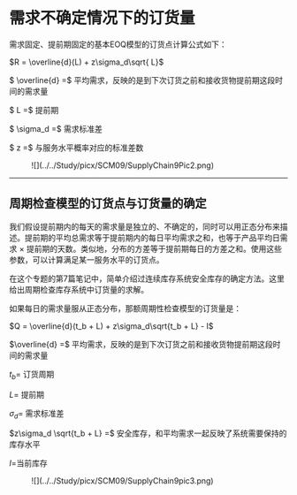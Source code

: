 # 需求不确定情况下的订货量

需求固定、提前期固定的基本EOQ模型的订货点计算公式如下：

$R = \overline{d}(L) + z\sigma_d\sqrt{ L}$</font>

$ \overline{d} =$ 平均需求，反映的是到下次订货之前和接收货物提前期这段时间的需求量

$ L =$ 提前期

$ \sigma_d =$ 需求标准差

$ z =$ 与服务水平概率对应的标准差数


<figure markdown>
![](../../Study/picx/SCM09/SupplyChain9Pic2.png)
</figure>

---

## 周期检查模型的订货点与订货量的确定

我们假设提前期内的每天的需求量是独立的、不确定的，同时可以用正态分布来描述。提前期的平均总需求等于提前期内的每日平均需求之和，也等于产品平均日需求 $\times$ 提前期的天数。类似地，分布的方差等于提前期每日的方差之和。使用这些参数，可以计算满足某一服务水平的订货点。

在这个专题的第7篇笔记中，简单介绍过连续库存系统安全库存的确定方法。这里给出周期检查库存系统中订货量的求解。

如果每日的需求量服从正态分布，那额周期性检查模型的订货量是：

$Q = \overline{d}(t_b + L) + z\sigma_d\sqrt{t_b + L} - I$

$\overline{d} =$ 平均需求，反映的是到下次订货之前和接收货物提前期这段时间的需求量

$t_b =$  订货周期

$L =$ 提前期

$\sigma_d =$ 需求标准差

$z\sigma_d \sqrt{t_b + L} =$ 安全库存，和平均需求一起反映了系统需要保持的库存水平

$I =$当前库存

<figure markdown>
![](../../Study/picx/SCM09/SupplyChain9pic3.png)
</figure>
